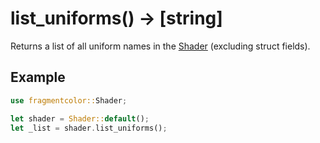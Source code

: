 # list_uniforms() -> [string]

Returns a list of all uniform names in the [Shader](https://fragmentcolor.org/api/shader) (excluding struct fields).

## Example

```rust
use fragmentcolor::Shader;

let shader = Shader::default();
let _list = shader.list_uniforms();
```
